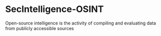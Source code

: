 # SecIntelligence-OSINT
Open-source intelligence is the activity of compiling and evaluating data from publicly accessible sources
